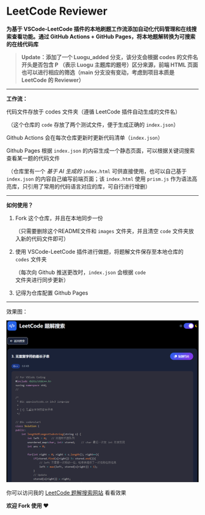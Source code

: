 # LeetCode Reviewer

**为基于 VSCode-LeetCode 插件的本地刷题工作流添加自动化代码管理和在线搜索查看功能。通过 GitHub Actions + GitHub Pages，将本地题解转换为可搜索的在线代码库**

> **Update：添加了一个 Luogu_added 分支，该分支会根据 codes 的文件名开头是否包含 P （表示 Luogu 主题库的题号）区分来源，前端 HTML 页面也可以进行相应的筛选（main 分支没有变动，考虑到项目本质是 LeetCode 的 Reviewer）**

---

**工作流：**

代码文件存放于 codes 文件夹（遵循 LeetCode 插件自动生成的文件名）

​	（这个仓库的 `code` 存放了两个测试文件，便于生成正确的 `index.json`）

Github Actions 会在每次仓库更新时更新代码清单（`index.json`）

Github Pages 根据 `index.json` 的内容生成一个静态页面，可以根据关键词搜索查看某一题的代码文件

​	（仓库里有一个 *基于 AI 生成的* `index.html` 可供直接使用，也可以自己基于 `index.json` 的内容自己编写前端页面；该 `index.html` 使用 `prism.js` 作为语法高亮库，只引用了常用的代码语言对应的库，可自行进行增删）

---

**如何使用？**

1. Fork 这个仓库，并且在本地同步一份

    （只需要删除这个README文件和 `images` 文件夹，并且清空 `code` 文件夹放入新的代码文件即可）

2. 使用 VSCode-LeetCode 插件进行做题，将题解文件保存至本地仓库的 `codes` 文件夹

    （每次向 Github 推送更改时，`index.json` 会根据 `code` 文件夹进行同步更新）

3. 记得为仓库配置 Github Pages 

---

效果图：

![image-20250916225651971](images/image-20250916225651971.png)

你可以访问我的 [LeetCode 题解搜索网站](https://leetcode.nopthon.icu/) 看看效果

**欢迎 Fork 使用 ❤**
